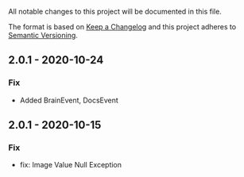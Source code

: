 All notable changes to this project will be documented in this file.
 
The format is based on [Keep a Changelog](http://keepachangelog.com/)
and this project adheres to [Semantic Versioning](http://semver.org/).

## 2.0.1 - 2020-10-24
### Fix
- Added BrainEvent, DocsEvent

## 2.0.1 - 2020-10-15
### Fix
- fix: Image Value Null Exception